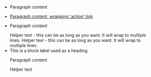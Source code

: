 <!-- HTML -->
<div class="doc-box">
    <ul class="touchList">
        <li class="touchList-item">
            <div class="ffbox ffbox--touchList-item">
                <div class="ffbox-flex">
                    <p>Paragraph content</p>
                </div>
            </div>
        </li>
        <li class="touchList-item">
            <a href="url" class="touchList-item-action">
                <div class="ffbox ffbox--touchList-item">
                    <div class="ffbox-flex">
                        <p>Paragraph content, wrapping 'action' link</p>
                    </div>
                </div>
            </a>
        </li>
        <li class="touchList-item">
            <div class="ffbox ffbox--touchList-item">
                <div class="ffbox-flex">
                    <p>Paragraph content</p>
                </div>
            </div>
            <div class="ffbox">
                <div class="ffbox-flex touchList-helperTextWrap">
                    <label id="" for="" class="touchList-helperText">Helper text - this can be as long as you want. It will wrap to multiple lines. Helper text - this can be as long as you want. It will wrap to multiple lines.</label>
                </div>
            </div>
        </li>
        <li class="touchList-item">
            <label for="" class="touchList-blockLabel">This is a block label used as a heading</label>
            <div class="ffbox ffbox--touchList-item">
                <div class="ffbox-flex">
                    <p>Paragraph content</p>
                </div>
            </div>
            <div class="ffbox">
                <div class="ffbox-flex touchList-helperTextWrap">
                    <label id="" for="" class="touchList-helperText">Helper text</label>
                </div>
            </div>
        </li>
    </ul>
</div>
